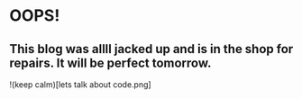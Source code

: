 # OOPS!

## This blog was allll jacked up and is in the shop for repairs. It will be perfect tomorrow.

!(keep calm)[lets talk about code.png]
